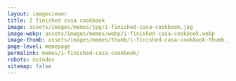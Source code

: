 ```yaml
---
layout: imageviewer
title: I finished casa cookbook
image: assets/images/memes/jpg/i-finished-casa-cookbook.jpg
image-webp: assets/images/memes/webp/i-finished-casa-cookbook.webp
image-thumb: assets/images/memes/thumb/i-finished-casa-cookbook-thumb.jpg
page-level: memepage
permalink: memes/i-finished-casa-cookbook/
robots: noindex
sitemap: false
---
```

